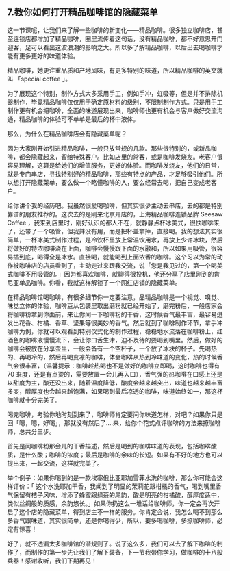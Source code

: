 ## 7.教你如何打开精品咖啡馆的隐藏菜单
这一节课呢，让我们来了解一些咖啡的新变化——精品咖啡。很多独立咖啡店，甚至连锁店都增加了精品咖啡，圈里流传着这句话，没有精品咖啡，都不好意思开门迎客，足可以看出这波浪潮的影响之大。所以多了解精品咖啡，以后出去喝咖啡才能有更多更好的味道体验。


精品咖啡，她更注重品质和产地风味，有更多特别的味道，所以精品咖啡的英文就叫 「special coffee 」。


为了展现这个特别，制作方式大多采用手工，例如手冲，虹吸等，但是并不排除机器制作，毕竟精品咖啡仅仅用于确定原材料的级别，不限制制作方式。只是用手工制作更有机会把咖啡，全面的味道展现出来，咖啡师也更有机会与客户做好交流沟通，精品咖啡的体验可不单单是最后的杯中液体。


那么，为什么在精品咖啡店会有隐藏菜单呢？


因为大家刚开始引进精品咖啡，一般只放常规的几款。那些很特别的，或新品咖啡，都会隐藏起来，留给特殊客户。比如店里的常客，或是咖啡发烧友。老客户很容易理解，这算是给她们的增值服务，更好的体验。而咖啡发烧友，他们的日常，就是专门串店，寻找特别好的精品咖啡，那些有特点的产品，才足够吸引他们。所以想打开隐藏菜单，要么做一个略懂咖啡的人，要么经常去喝，把自己变成老客户。


给你讲个我的经历吧。我虽然很爱喝咖啡，但其实很少主动去串店，去的都是特别靠谱的朋友推荐的。这次去的是刚来北京开店的，上海精品咖啡连锁品牌 Seesaw Coffee ，我来到店里时，刚好认识的都人不在，就静静点杯冰美式，很快咖啡来了，还带了一个吸管，但我并没有用，而是把杯盖拿掉，直接喝。我的想法其实很简单，一杯冰美式制作过程，是冷饮杯里放上常温饮用水，再放上少许冰块，然后将做好的特浓咖啡浇在上面，咖啡会慢慢跟下面的水融和，所以如果用吸管，很容易插到底，喝得全是冰水。直接喝，就能喝到上面浓香的咖啡。这个习以为常的动作被咖啡店的店员看到了，主动走过来跟我交流，说「您是我见过的，第一个喝美式咖啡不用吸管的。」因为都喜欢咖啡，就聊得很投机，他还分享了店里刚到的肯尼亚单品咖啡。你看，我就这样解锁了一个网红店铺的隐藏菜单。 


在精品咖啡馆喝咖啡，有很多细节你一定要注意，品精品咖啡是一个视觉、嗅觉、味觉立体的体验，咖啡豆从包装里取出磨粉就已经开始了，磨完粉后，一般店家会将咖啡粉拿到你面前，来让你闻一下咖啡粉的干香，这时候香气最丰富，最容易迸发出花香、柑橘、香草、坚果等很美妙的香气。然后就到了咖啡制作环节，拿手冲咖啡为例，你就可以观看到特别仪式化的制作过程，稳稳地水流落在咖啡粉上，红酒色的咖啡液慢慢流下，会让你口舌生津，迫不及待的要喝到嘴里。然后，做好的咖啡会被放在分享壶里，一般会备有一个空杯子，一个放了冰块的杯子。先喝热的、再喝冷的，然后再喝变凉的咖啡，体会咖啡从热到冷味道的变化，热的时候香气会很丰富，（温馨提示：咖啡趁热喝也不是做好的咖啡立即喝，这时咖啡也得有 70 来度，还是有点烫的，需要放置一会儿再入口），香气强的热咖啡在口感上还是以甜度为主，酸还没出来，随着温度降低，酸度会越来越突出，味道也越来越丰富多变，醇厚度也会越来越饱满，如果喝到最后凉透的咖啡，味道始终如一，那这杯咖啡就十分完美了。


喝完咖啡，考验你地时刻到来了，咖啡师肯定要问你味道怎样，对吧？如果你只是回「嗯，嗯，好喝」，那就没有然后了....来，给你个花式点评咖啡的方法来撩咖啡师，总共分三步。


首先是闻咖啡粉那会儿的干香描述，然后是喝到的咖啡味道的表现，包括咖啡酸质，是什么酸；咖啡的浓度；最后是咖啡的余味的长短。如果有不好的地方也可以提出来，一起交流，这样就完美了。


举个例子：如果你喝到的是一款埃塞俄比亚耶加雪菲水洗的咖啡，那么你可能会这样评价：「 这个水洗耶加干香，我闻到了明显的茉莉花跟柑橘的香气，喝到嘴里香气保留有桔子风味，增添了蜂蜜跟绿茶的尾韵，酸是明亮的柑橘酸，醇厚度适中，类似丝绸般的质感，余韵悠长。」如果你扔这么一堆话给咖啡师，你一定会再次开启了这个店的隐藏菜单，得到店主不一样的服务。你肯定会说，我怎么喝不到那么多香气跟味道，其实很简单，还是你喝得少，所以，要多喝咖啡，多撩咖啡师，必定有惊喜！


好了，就不透漏太多咖啡馆的潜规则了。说了这么多，我们可以去了解下咖啡的制作了，而制作的第一步先让我们了解下装备，下一节我带你学习，做咖啡的十八般兵器！感谢收听，我们下期再见！

